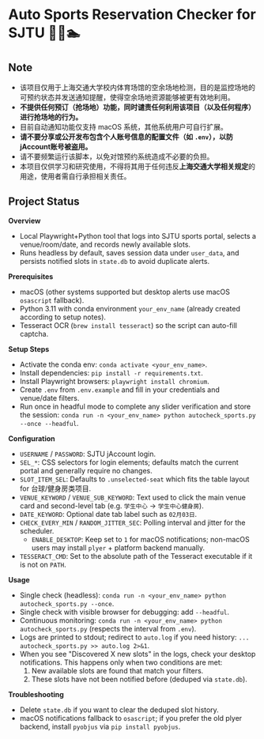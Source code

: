 # Auto Sports Reservation Checker for SJTU 🏸🎾🏊 

## Note 
- 该项目仅用于上海交通大学校内体育场馆的空余场地检测，目的是监控场地的可预约状态并发送通知提醒，使得空余场地资源能够被更有效地利用。
- **不提供任何预订（抢场地）功能，同时谴责任何利用该项目（以及任何程序）进行抢场地的行为。**
- 目前自动通知功能仅支持 macOS 系统，其他系统用户可自行扩展。
- **请不要分享或公开发布包含个人账号信息的配置文件（如 `.env`），以防jAccount账号被盗用。**
- 请不要频繁运行该脚本，以免对馆预约系统造成不必要的负担。
- 本项目仅供学习和研究使用，不得将其用于任何违反**上海交通大学相关规定**的用途，使用者需自行承担相关责任。

## Project Status 

**Overview**
- Local Playwright+Python tool that logs into SJTU sports portal, selects a venue/room/date, and records newly available slots.
- Runs headless by default, saves session data under `user_data`, and persists notified slots in `state.db` to avoid duplicate alerts.

**Prerequisites**
- macOS (other systems supported but desktop alerts use macOS `osascript` fallback).
- Python 3.11 with conda environment `your_env_name` (already created according to setup notes).
- Tesseract OCR (`brew install tesseract`) so the script can auto-fill captcha.

**Setup Steps**
- Activate the conda env: `conda activate <your_env_name>`.
- Install dependencies: `pip install -r requirements.txt`.
- Install Playwright browsers: `playwright install chromium`.
- Create `.env` from `.env.example` and fill in your credentials and venue/date filters.
- Run once in headful mode to complete any slider verification and store the session:
  `conda run -n <your_env_name> python autocheck_sports.py --once --headful`.

**Configuration**
- `USERNAME` / `PASSWORD`: SJTU jAccount login.
- `SEL_*`: CSS selectors for login elements; defaults match the current portal and generally require no changes.
- `SLOT_ITEM_SEL`: Defaults to `.unselected-seat` which fits the table layout for 台球/健身房类项目.
- `VENUE_KEYWORD` / `VENUE_SUB_KEYWORD`: Text used to click the main venue card and second-level tab (e.g. `学生中心` → `学生中心健身房`).
- `DATE_KEYWORD`: Optional date tab label such as `02月03日`.
- `CHECK_EVERY_MIN` / `RANDOM_JITTER_SEC`: Polling interval and jitter for the scheduler.
   - `ENABLE_DESKTOP`: Keep set to `1` for macOS notifications; non-macOS users may install `plyer` + platform backend manually.
- `TESSERACT_CMD`: Set to the absolute path of the Tesseract executable if it is not on `PATH`.

**Usage**
- Single check (headless): `conda run -n <your_env_name> python autocheck_sports.py --once`.
- Single check with visible browser for debugging: add `--headful`.
- Continuous monitoring: `conda run -n <your_env_name> python autocheck_sports.py` (respects the interval from `.env`).
- Logs are printed to stdout; redirect to `auto.log` if you need history: `... autocheck_sports.py >> auto.log 2>&1`.
- When you see "Discovered X new slots" in the logs, check your desktop notifications. This happens only when two conditions are met:
  1. New available slots are found that match your filters.
  2. These slots have not been notified before (deduped via `state.db`).

**Troubleshooting**
- Delete `state.db` if you want to clear the deduped slot history.
- macOS notifications fallback to `osascript`; if you prefer the old plyer backend, install `pyobjus` via `pip install pyobjus`.
